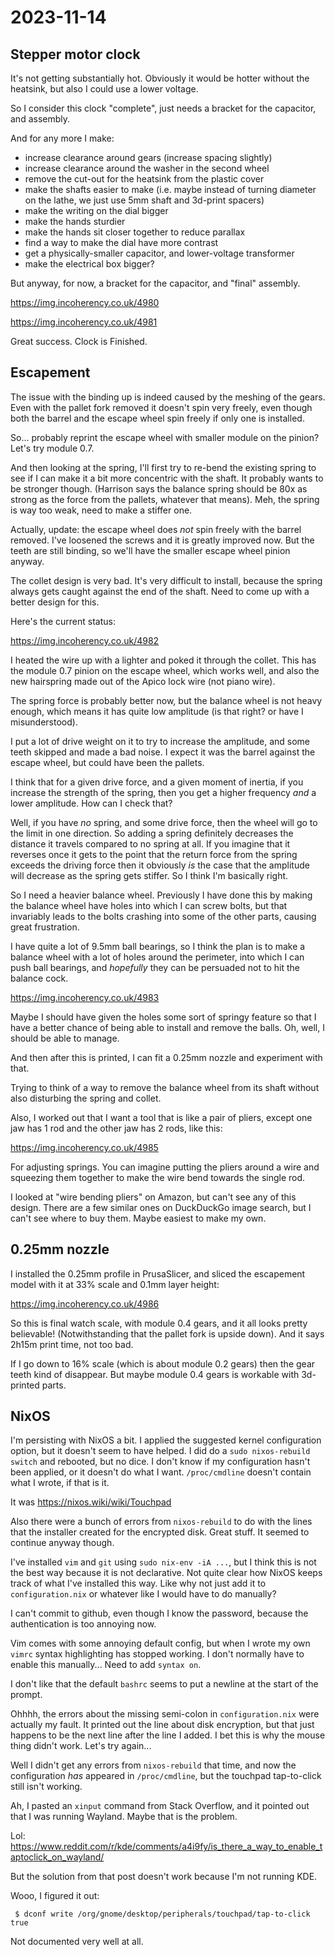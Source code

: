 # 2023-11-14

## Stepper motor clock

It's not getting substantially hot. Obviously it would be hotter without the heatsink,
but also I could use a lower voltage.

So I consider this clock "complete", just needs a bracket for the capacitor, and assembly.

And for any more I make:

 * increase clearance around gears (increase spacing slightly)
 * increase clearance around the washer in the second wheel
 * remove the cut-out for the heatsink from the plastic cover
 * make the shafts easier to make (i.e. maybe instead of turning diameter on the lathe, we just use 5mm shaft and 3d-print spacers)
 * make the writing on the dial bigger
 * make the hands sturdier
 * make the hands sit closer together to reduce parallax
 * find a way to make the dial have more contrast
 * get a physically-smaller capacitor, and lower-voltage transformer
 * make the electrical box bigger?

But anyway, for now, a bracket for the capacitor, and "final" assembly.

https://img.incoherency.co.uk/4980

https://img.incoherency.co.uk/4981

Great success. Clock is Finished.

## Escapement

The issue with the binding up is indeed caused by the meshing of the gears. Even with the pallet fork removed it doesn't
spin very freely, even though both the barrel and the escape wheel spin freely if only one is installed.

So... probably reprint the escape wheel with smaller module on the pinion? Let's try module 0.7.

And then looking at the spring, I'll first try to re-bend the existing spring to see if I can make it a bit more
concentric with the shaft. It probably wants to be stronger though. (Harrison says the balance spring should be 80x
as strong as the force from the pallets, whatever that means). Meh, the spring is way too weak, need to make a stiffer one.

Actually, update: the escape wheel does *not* spin freely with the barrel removed. I've loosened the screws and it is
greatly improved now. But the teeth are still binding, so we'll have the smaller escape wheel pinion anyway.

The collet design is very bad. It's very difficult to install, because the spring always gets caught against the
end of the shaft. Need to come up with a better design for this.

Here's the current status:

https://img.incoherency.co.uk/4982

I heated the wire up with a lighter and poked it through the collet. This has the module 0.7 pinion on the escape wheel,
which works well, and also the new hairspring made out of the Apico lock wire (not piano wire).

The spring force is probably better now, but the balance wheel is not heavy enough, which means it has quite low amplitude
(is that right? or have I misunderstood).

I put a lot of drive weight on it to try to increase the amplitude, and some teeth skipped and made a bad noise.
I expect it was the barrel against the escape wheel, but could have been the pallets.

I think that for a given drive force, and a given moment of inertia,
if you increase the strength of the spring, then you get a higher frequency *and* a lower amplitude. How can I check that?

Well, if you have *no* spring, and some drive force, then the wheel will go to the limit in one direction. So adding
a spring definitely decreases the distance it travels compared to no spring at all. If you imagine that it reverses once it
gets to the point that the return force from the spring exceeds the driving force then it obviously *is* the case that the amplitude
will decrease as the spring gets stiffer. So I think I'm basically right.

So I need a heavier balance wheel. Previously I have done this by making the balance wheel have holes into which I can screw bolts,
but that invariably leads to the bolts crashing into some of the other parts, causing great frustration.

I have quite a lot of 9.5mm ball bearings, so I think the plan is to make a balance wheel with a lot of holes around the
perimeter, into which I can push ball bearings, and *hopefully* they can be persuaded not to hit the balance cock.

https://img.incoherency.co.uk/4983

Maybe I should have given the holes some sort of springy feature so that I have a better chance of being able to install and
remove the balls. Oh, well, I should be able to manage.

And then after this is printed, I can fit a 0.25mm nozzle and experiment with that.

Trying to think of a way to remove the balance wheel from its shaft without also disturbing the spring and collet.

Also, I worked out that I want a tool that is like a pair of pliers, except one jaw has 1 rod and the other jaw has 2 rods, like this:

https://img.incoherency.co.uk/4985

For adjusting springs. You can imagine putting the pliers around a wire and squeezing them together to make the wire bend
towards the single rod.

I looked at "wire bending pliers" on Amazon, but can't see any of this design. There are a few similar ones on DuckDuckGo
image search, but I can't see where to buy them. Maybe easiest to make my own.

## 0.25mm nozzle

I installed the 0.25mm profile in PrusaSlicer, and sliced the escapement model with it at 33% scale and 0.1mm layer height:

https://img.incoherency.co.uk/4986

So this is final watch scale, with module 0.4 gears, and it all looks pretty believable!
(Notwithstanding that the pallet fork is upside down).
And it says 2h15m print time, not too bad.

If I go down to 16% scale (which is about module 0.2 gears) then the gear teeth kind of disappear. But maybe module 0.4
gears is workable with 3d-printed parts.

## NixOS

I'm persisting with NixOS a bit. I applied the suggested kernel configuration option, but it doesn't seem to have helped.
I did do a `sudo nixos-rebuild switch` and rebooted, but no dice. I don't know if my configuration hasn't been applied,
or it doesn't do what I want. `/proc/cmdline` doesn't contain what I wrote, if that is it.

It was https://nixos.wiki/wiki/Touchpad

Also there were a bunch of errors from `nixos-rebuild` to do with the lines that the installer created for the encrypted
disk. Great stuff. It seemed to continue anyway though.

I've installed `vim` and `git` using `sudo nix-env -iA ...`, but I think this is not the best way because it is not
declarative. Not quite clear how NixOS keeps track of what I've installed this way. Like why not just add it to
`configuration.nix` or whatever like I would have to do manually?

I can't commit to github, even though I know the password, because the authentication is too annoying now.

Vim comes with some annoying default config, but when I wrote my own `vimrc` syntax highlighting has stopped working.
I don't normally have to enable this manually... Need to add `syntax on`.

I don't like that the default `bashrc` seems to put a newline at the start of the prompt.

Ohhhh, the errors about the missing semi-colon in `configuration.nix` were actually my fault. It printed out the line
about disk encryption, but that just happens to be the next line after the line I added. I bet this is why the mouse thing
didn't work. Let's try again...

Well I didn't get any errors from `nixos-rebuild` that time, and now the configuration *has* appeared in `/proc/cmdline`,
but the touchpad tap-to-click still isn't working.

Ah, I pasted an `xinput` command from Stack Overflow, and it pointed out that I was running Wayland. Maybe that is the
problem.

Lol: https://www.reddit.com/r/kde/comments/a4i9fy/is_there_a_way_to_enable_taptoclick_on_wayland/

But the solution from that post doesn't work because I'm not running KDE.

Wooo, I figured it out:

     $ dconf write /org/gnome/desktop/peripherals/touchpad/tap-to-click true

Not documented very well at all.
